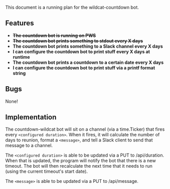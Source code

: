This document is a running plan for the wildcat-countdown bot.

## Features

- ~~**The countdown bot is running on PWS**~~
- ~~**The countdown bot prints something to stdout every X days**~~
- **The countdown bot prints something to a Slack channel every X days**
- **I can configure the countdown bot to print stuff every X days at runtime**
- **The countdown bot prints a countdown to a certain date every X days**
- **I can configure the countdown bot to print stuff via a printf format string**

## Bugs

None!

## Implementation

The countdown-wildcat bot will sit on a channel (via a time.Ticker) that fires every `<configured duration>`. When it fires, it will calculate the number of days to reunion, format a `<message>`, and tell a Slack client to send that message to a channel.

The `<configured duration>` is able to be updated via a PUT to /api/duration. When that is updated, the program will notify the bot that there is a new timeout. The bot will then recalculate the next time that it needs to run (using the current timeout's start date).

The `<message>` is able to be updated via a PUT to /api/message.
